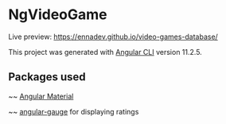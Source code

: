 # NgVideoGame

Live preview: https://ennadev.github.io/video-games-database/

This project was generated with [Angular CLI](https://github.com/angular/angular-cli) version 11.2.5.

## Packages used
~~ [Angular Material](https://material.angular.io/)

~~ [angular-gauge](https://www.npmjs.com/package/angular-gauge) for displaying ratings
